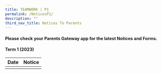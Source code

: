 ```yaml
---
title: TEAMWORK | P1
permalink: /NoticesP1/
description: ""
third_nav_title: Notices To Parents
---
```

#### Please check your **Parents Gateway** app for the latest Notices and Forms.

#### Term 1 (2023)



| Date | Notice |
| --- | ----- |
|     |      |
